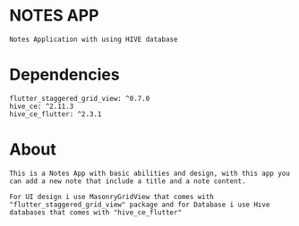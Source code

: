 # NOTES APP

    Notes Application with using HIVE database

# Dependencies

    flutter_staggered_grid_view: ^0.7.0
    hive_ce: ^2.11.3
    hive_ce_flutter: ^2.3.1

# About

    This is a Notes App with basic abilities and design, with this app you can add a new note that include a title and a note content.

    For UI design i use MasonryGridView that comes with "flutter_staggered_grid_view" package and for Database i use Hıve databases that comes with "hive_ce_flutter"